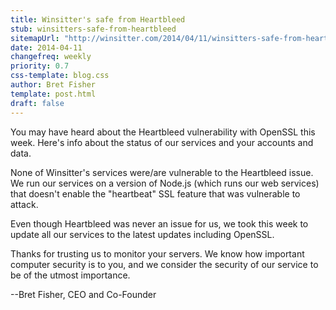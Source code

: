 ```yaml
---
title: Winsitter's safe from Heartbleed
stub: winsitters-safe-from-heartbleed
sitemapUrl: "http://winsitter.com/2014/04/11/winsitters-safe-from-heartbleed"
date: 2014-04-11
changefreq: weekly
priority: 0.7
css-template: blog.css
author: Bret Fisher
template: post.html
draft: false
---
```

You may have heard about the Heartbleed vulnerability with OpenSSL this week. Here's info about the status of our services and your accounts and data.

None of Winsitter's services were/are vulnerable to the Heartbleed issue. We run our services on a version of Node.js (which runs our web services) that doesn't enable the "heartbeat" SSL feature that was vulnerable to attack.

Even though Heartbleed was never an issue for us, we took this week to update all our services to the latest updates including OpenSSL.

Thanks for trusting us to monitor your servers. We know how important computer security is to you, and we consider the security of our service to be of the utmost importance.

--Bret Fisher, CEO and Co-Founder
